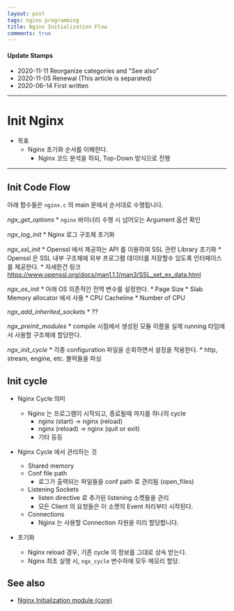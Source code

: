 ```yaml
---
layout: post
tags: nginx programming
title: Nginx Initialization Flow
comments: true
---
```



#### Update Stamps

* 2020-11-11 Reorganize categories and "See also"
* 2020-11-05 Renewal (This article is separated)
* 2020-06-14 First written


---

# Init Nginx


* 목표
    * Nginx 초기화 순서를 이해한다.
        * Nginx 코드 분석을 하되, Top-Down 방식으로 진행

---


## Init Code Flow

아래 함수들은 `nginx.c` 의 main 문에서 순서대로 수행됩니다.

*ngx_get_options*
    * `nginx` 바이너리 수행 시 넘어오는 Argument 옵션 확인

*ngx_log_init*
    * Nginx 로그 구조체 초기화

*ngx_ssl_init*
    * Openssl 에서 제공하는 API 를 이용하여 SSL 관련 Library 초기화
    * Openssl 은 SSL 내부 구조체에 외부 프로그램 데이터를 저장할수
      있도록 인터페이스를 제공한다.
    * 자세한건 링크 https://www.openssl.org/docs/man1.1.1/man3/SSL_set_ex_data.html

*ngx_os_init*
    * 아래 OS 의존적인 전역 변수를 설정한다.
    * Page Size 
        * Slab Memory allocator 에서 사용
    * CPU Cacheline
    * Number of CPU

*ngx_add_inherited_sockets*
    * ??

*ngx_preinit_modules*
    * compile 시점에서 생성된 모듈 이름을 실제 running 타임에서 사용할 구조체에
      할당한다.

*ngx_init_cycle*
    * 각종 configuration 파일을 순회하면서 설정을 적용한다.
    * http, stream, engine, etc. 블럭들을 파싱


## Init cycle

* Nginx Cycle 의미
    * Nginx 는 프로그램이 시작되고, 종료될때 까지를 하나의 cycle
        * nginx (start) -> nginx (reload)
        * nginx (reload) -> nginx (quit or exit)
        * 기타 등등

* Nginx Cycle 에서 관리하는 것
    * Shared memory
    * Conf file path
        * 로그가 출력되는 파일들을 conf path 로 관리됨 (open_files)
    * Listening Sockets
        * listen directive 로 추가된 listening 소켓들을 관리
        * 모든 Client 의 요청들은 이 소켓의 Event 처리부터 시작된다.
    * Connections
        * Nginx 는 사용할 Connection 자원을 미리 할당합니다.


* 초기화
    * Nginx reload 경우, 기존 cycle 의 정보를 그대로 상속 받는다.
    * Nginx 최초 실행 시, `ngx_cycle` 변수하에 모두 메모리 할당.


## See also

* [Nginx Initialization module (core)](https://shlomo90.github.io/nginx/2020/06/14/nginx-init-module.html)
